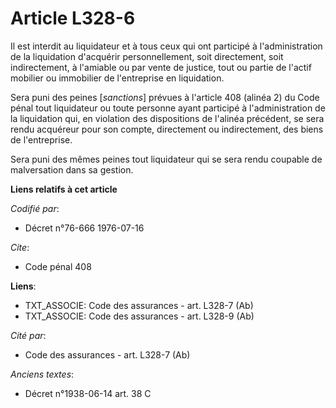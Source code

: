 # Article L328-6

Il est interdit au liquidateur et à tous ceux qui ont participé à l'administration de la liquidation d'acquérir
personnellement, soit directement, soit indirectement, à l'amiable ou par vente de justice, tout ou partie de l'actif
mobilier ou immobilier de l'entreprise en liquidation.

Sera puni des peines [*sanctions*] prévues à l'article 408 (alinéa 2) du Code pénal tout liquidateur ou toute personne ayant
participé à l'administration de la liquidation qui, en violation des dispositions de l'alinéa précédent, se sera rendu
acquéreur pour son compte, directement ou indirectement, des biens de l'entreprise.

Sera puni des mêmes peines tout liquidateur qui se sera rendu coupable de malversation dans sa gestion.

**Liens relatifs à cet article**

_Codifié par_:

  - Décret n°76-666 1976-07-16

_Cite_:

  - Code pénal 408

**Liens**:

  - TXT_ASSOCIE: Code des assurances - art. L328-7 (Ab)
  - TXT_ASSOCIE: Code des assurances - art. L328-9 (Ab)

_Cité par_:

  - Code des assurances - art. L328-7 (Ab)

_Anciens textes_:

  - Décret n°1938-06-14 art. 38 C

